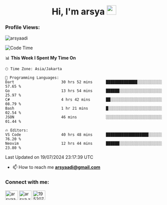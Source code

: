 <h1 align="center">Hi, I'm arsya 
  <img src="https://media.giphy.com/media/hvRJCLFzcasrR4ia7z/giphy.gif" width="30px"/>
</h1>

<p align="left"> <h3>Profile Views:</h3> <img src="https://komarev.com/ghpvc/?username=arsyaadi&label=Profile%20views&color=0e75b6&style=flat" alt="arsyaadi" /> </p>

<!--START_SECTION:waka-->
![Code Time](http://img.shields.io/badge/Code%20Time-2%2C971%20hrs%2026%20mins-blue)

📊 **This Week I Spent My Time On** 

```text
🕑︎ Time Zone: Asia/Jakarta

💬 Programming Languages: 
Dart                     30 hrs 52 mins      ██████████████░░░░░░░░░░░   57.65 % 
Go                       13 hrs 54 mins      ██████░░░░░░░░░░░░░░░░░░░   25.97 % 
C#                       4 hrs 42 mins       ██░░░░░░░░░░░░░░░░░░░░░░░   08.79 % 
Bash                     1 hr 21 mins        █░░░░░░░░░░░░░░░░░░░░░░░░   02.54 % 
JSON                     46 mins             ░░░░░░░░░░░░░░░░░░░░░░░░░   01.44 % 

🔥 Editors: 
VS Code                  40 hrs 48 mins      ███████████████████░░░░░░   76.20 % 
Neovim                   12 hrs 44 mins      ██████░░░░░░░░░░░░░░░░░░░   23.80 % 
```


 Last Updated on 19/07/2024 23:17:39 UTC
<!--END_SECTION:waka-->

- 📫 How to reach me **arsyaadi@gmail.com**


<h3 align="left">Connect with me:</h3>
<p align="left">
<a href="https://linkedin.com/in/arsyaadi" target="blank"><img align="center" src="https://raw.githubusercontent.com/rahuldkjain/github-profile-readme-generator/master/src/images/icons/Social/linked-in-alt.svg" alt="arsyaadi" height="30" width="40" /></a>
<a href="https://fb.com/arsya.xkz" target="blank"><img align="center" src="https://raw.githubusercontent.com/rahuldkjain/github-profile-readme-generator/master/src/images/icons/Social/facebook.svg" alt="arsya.xkz" height="30" width="40" /></a>
<a href="https://stackoverflow.com/users/19520749" target="blank"><img align="center" src="https://raw.githubusercontent.com/rahuldkjain/github-profile-readme-generator/master/src/images/icons/Social/stack-overflow.svg" alt="19520749" height="30" width="40" /></a>
</p>
